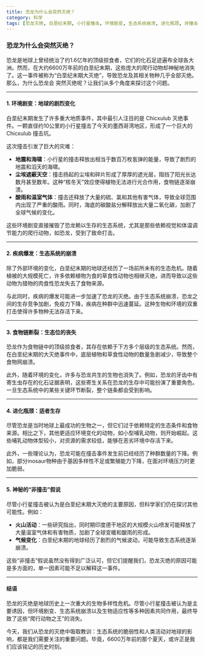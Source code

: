 ```yaml
---
title: 恐龙为什么会突然灭绝？
category: 科学
tags: [恐龙灭绝, 白垩纪末期, 小行星撞击, 环境剧变, 生态系统崩溃, 进化瓶颈, 非撞击假说]
---
```

### 恐龙为什么会突然灭绝？

恐龙是地球上曾经统治了约1.6亿年的顶级掠食者，它们的化石足迹遍布全球各大洲。然而，在大约6600万年前的白垩纪末期，这些庞大的爬行动物却神秘地消失了。这一事件被称为“白垩纪末期大灭绝”，导致恐龙及其相关物种几乎全部灭绝。那么，为什么恐龙会
突然灭绝呢？让我们从多个角度来探讨这个问题。

---

#### 1. **环境剧变：地球的剧烈变化**

白垩纪末期发生了许多重大地质事件，其中最引人注目的是 Chicxulub 灭绝事件。一颗直径约10公里的小行星撞击了今天的墨西哥湾地区，形成了一个巨大的 Chicxulub 撞击坑。

这次撞击引发了巨大的灾难：

- **地震和海啸**：小行星的撞击释放出相当于数百万枚氢弹的能量，导致了剧烈的地震和滔天的海啸。
- **尘埃遮蔽天空**：撞击扬起的尘埃和碎片形成了厚厚的遮光层，阻挡了阳光长达数月甚至数年。这种“核冬天”效应使得植物无法进行光合作用，食物链逐渐崩溃。
- **酸雨和温室气体**：撞击还释放了大量的硫、氯和其他有害气体，导致全球范围内出现了严重的酸雨。同时，海底的碳酸盐分解释放出大量二氧化碳，加剧了全球气候的变化。

这些环境剧变直接摧毁了恐龙赖以生存的生态系统，尤其是那些依赖视觉和体温调节能力的爬行动物，如恐龙，受到了致命打击。

---

#### 2. **疾病爆发：生态系统的崩溃**

除了外部环境的变化，白垩纪末期的地球还经历了一场前所未有的生态危机。随着植被的大规模死亡，许多依赖植物为食的草食性动物也相继灭绝，进而导致以这些动物为猎物的肉食性恐龙失去了食物来源。

与此同时，疾病的爆发可能进一步加速了恐龙的灭绝。由于生态系统崩溃，恐龙之间的生存竞争加剧，免疫力下降，疾病在种群中迅速蔓延。这种生物和环境的双重打击使得许多物种无法存活下来。

---

#### 3. **食物链断裂：生态位的丧失**

恐龙作为食物链中的顶级掠食者，其存在依赖于下方多个层级的生态系统。然而，在白垩纪末期的大灭绝事件中，底层植物和草食性动物的数量急剧减少，导致整个食物网崩溃。

此外，随着环境的变化，许多与恐龙共生的生物也消失了。例如，恐龙的牙齿中有寄生虫存在的化石证据表明，这些寄生关系在恐龙的生存中可能扮演了重要角色。一旦生态系统中的某些关键环节断裂，整个链条都会受到影响。

---

#### 4. **进化瓶颈：适者生存**

尽管恐龙是当时地球上最成功的生物之一，但它们过于依赖特定的生态条件和食物来源。相比之下，其他更适应环境变化的动物，如小型哺乳动物，则开始崛起。这些哺乳动物体型较小，对资源的需求较低，能够在恶劣环境中存活下来。

此外，一些理论认为，恐龙可能在撞击事件发生前已经经历了种群数量的下降。例如，部分inosaur物种由于基因多样性不足或繁殖能力下降，在面对环境压力时更加脆弱。

---

#### 5. **神秘的“非撞击”假说**

尽管小行星撞击被认为是白垩纪末期大灭绝的主要原因，但科学家们仍在探讨其他可能性。例如：

- **火山活动**：一些研究指出，同时期印度德干地区的大规模火山喷发可能释放了大量温室气体和有害物质，加剧了全球变暖和酸雨的形成。
- **气候变化**：白垩纪末期的地球经历了剧烈的气候波动，可能导致生态系统逐渐崩溃。

这些“非撞击”假说虽然没有得到广泛认可，但它们提醒我们，恐龙灭绝的原因可能是多方面的，单一因素可能不足以解释这一事件。

---

#### 结语

恐龙的灭绝是地球历史上一次重大的生物多样性危机。尽管小行星撞击被认为是主要诱因，但环境剧变、生态系统崩溃以及生物适应性等多种因素共同作用，最终导致了这些“爬行动物之王”的消失。

今天，我们从恐龙的灭绝中吸取教训：生态系统的脆弱性和人类活动对地球的影响，都是我们需要关注的重要问题。毕竟，6600万年前的那个夏天，或许正是我们应该铭记的历史时刻。